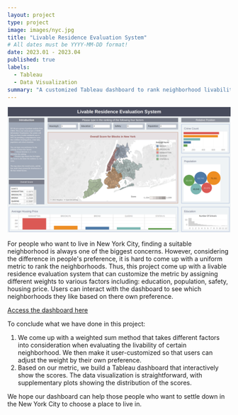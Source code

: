 ```yaml
---
layout: project
type: project
image: images/nyc.jpg
title: "Livable Residence Evaluation System"
# All dates must be YYYY-MM-DD format!
date: 2023.01 - 2023.04
published: true
labels:
  - Tableau
  - Data Visualization
summary: "A customized Tableau dashboard to rank neighborhood livability"
---
```


<p align="center">
    <img src="../images/lrdemo.png" alt="demo" style="zoom:50%;" />
</p>

For people who want to live in New York City, finding a suitable neighborhood is always one of the biggest concerns. However, considering the difference in people's preference, it is hard to come up with a uniform metric to rank the neighborhoods. Thus, this project come up with a livable residence evaluation system that can customize the metric by assigning different weights to various factors including: education, population, safety, housing price. Users can interact with the dashboard to see which neighborhoods they like based on there own preference.

<a href="https://lr-evalsystem.github.io/">Access the dashboard here</a>

To conclude what we have done in this project:

1. We come up with a weighted sum method that takes different factors into consideration when evaluating the livability of certain neighborhood. We then make it user-customized so that users can adjust the weight by their own preference.
2. Based on our metric, we build a Tableau dashboard that interactively show the scores. The data visualization is straightforward, with supplementary plots showing the distribution of the scores.



We hope our dashboard can help those people who want to settle down in the New York City to choose a place to live in.
